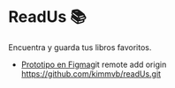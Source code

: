# ReadUs 📚

Encuentra y guarda tus libros favoritos.

- [Prototipo en Figma](https://www.figma.com/design/g8usX1z0G5vwnBiM4AF85K/Read-Us---Prototype?m=dev&node-id=1%3A3&t=1yHLq1Tp71Iz6qVy-1)git remote add origin https://github.com/kimmvb/readUs.git

